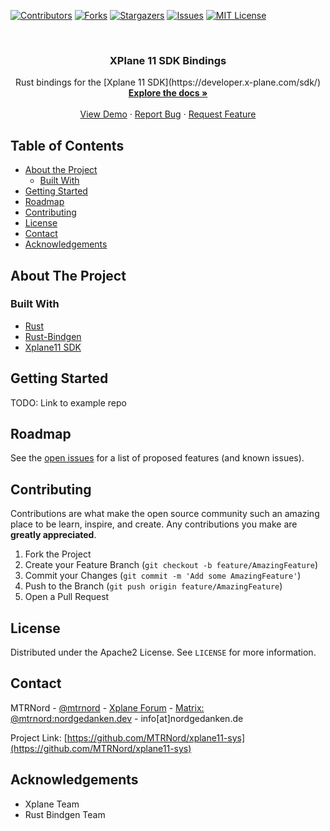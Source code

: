 <!--
*** Thanks for checking out this README Template. If you have a suggestion that would
*** make this better, please fork the repo and create a pull request or simply open
*** an issue with the tag "enhancement".
*** Thanks again! Now go create something AMAZING! :D
***
***
***
*** To avoid retyping too much info. Do a search and replace for the following:
*** github_username, repo_name, twitter_handle, email
-->





<!-- PROJECT SHIELDS -->
<!--
*** I'm using markdown "reference style" links for readability.
*** Reference links are enclosed in brackets [ ] instead of parentheses ( ).
*** See the bottom of this document for the declaration of the reference variables
*** for contributors-url, forks-url, etc. This is an optional, concise syntax you may use.
*** https://www.markdownguide.org/basic-syntax/#reference-style-links
-->
[![Contributors][contributors-shield]][contributors-url]
[![Forks][forks-shield]][forks-url]
[![Stargazers][stars-shield]][stars-url]
[![Issues][issues-shield]][issues-url]
[![MIT License][license-shield]][license-url]



<!-- PROJECT LOGO -->
<br />
<p align="center">
  <h3 align="center">XPlane 11 SDK Bindings</h3>

  <p align="center">
    Rust bindings for the [Xplane 11 SDK](https://developer.x-plane.com/sdk/)
    <br />
    <a href="https://github.com/MTRNord/xplane11-sys"><strong>Explore the docs »</strong></a>
    <br />
    <br />
    <a href="https://github.com/MTRNord/xplane11-sys">View Demo</a>
    ·
    <a href="https://github.com/MTRNord/xplane11-sys/issues">Report Bug</a>
    ·
    <a href="https://github.com/MTRNord/xplane11-sys/issues">Request Feature</a>
  </p>
</p>



<!-- TABLE OF CONTENTS -->
## Table of Contents

* [About the Project](#about-the-project)
  * [Built With](#built-with)
* [Getting Started](#getting-started)
* [Roadmap](#roadmap)
* [Contributing](#contributing)
* [License](#license)
* [Contact](#contact)
* [Acknowledgements](#acknowledgements)



<!-- ABOUT THE PROJECT -->
## About The Project

### Built With

* [Rust](https://www.rust-lang.org/)
* [Rust-Bindgen](https://github.com/rust-lang/rust-bindgen)
* [Xplane11 SDK](https://developer.x-plane.com/sdk/)



<!-- GETTING STARTED -->
## Getting Started

TODO: Link to example repo



<!-- ROADMAP -->
## Roadmap

See the [open issues](https://github.com/MTRNord/xplane11-sys/issues) for a list of proposed features (and known issues).



<!-- CONTRIBUTING -->
## Contributing

Contributions are what make the open source community such an amazing place to be learn, inspire, and create. Any contributions you make are **greatly appreciated**.

1. Fork the Project
2. Create your Feature Branch (`git checkout -b feature/AmazingFeature`)
3. Commit your Changes (`git commit -m 'Add some AmazingFeature'`)
4. Push to the Branch (`git push origin feature/AmazingFeature`)
5. Open a Pull Request



<!-- LICENSE -->
## License

Distributed under the Apache2 License. See `LICENSE` for more information.



<!-- CONTACT -->
## Contact

MTRNord - [@mtrnord](https://twitter.com/mtrnord) - [Xplane Forum](https://forums.x-plane.org/index.php?/profile/997689-mtrnord/) - [Matrix: @mtrnord:nordgedanken.dev](https://matrix.to/#/@mtrnord:nordgedanken.dev) - info[at]nordgedanken.de

Project Link: [https://github.com/MTRNord/xplane11-sys](https://github.com/MTRNord/xplane11-sys)



<!-- ACKNOWLEDGEMENTS -->
## Acknowledgements

* Xplane Team
* Rust Bindgen Team




<!-- MARKDOWN LINKS & IMAGES -->
<!-- https://www.markdownguide.org/basic-syntax/#reference-style-links -->
[contributors-shield]: https://img.shields.io/github/contributors/MTRNord/xplane11-sys.svg?style=flat-square
[contributors-url]: https://github.com/MTRNord/xplane11-sys/graphs/contributors
[forks-shield]: https://img.shields.io/github/forks/MTRNord/xplane11-sys.svg?style=flat-square
[forks-url]: https://github.com/MTRNord/xplane11-sys/network/members
[stars-shield]: https://img.shields.io/github/stars/MTRNord/xplane11-sys.svg?style=flat-square
[stars-url]: https://github.com/MTRNord/xplane11-sys/stargazers
[issues-shield]: https://img.shields.io/github/issues/MTRNord/xplane11-sys.svg?style=flat-square
[issues-url]: https://github.com/MTRNord/xplane11-sys/issues
[license-shield]: https://img.shields.io/github/license/MTRNord/xplane11-sys.svg?style=flat-square
[license-url]: https://github.com/MTRNord/xplane11-sys/blob/master/LICENSE.txt
